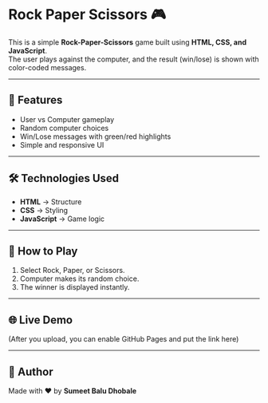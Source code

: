# Rock Paper Scissors 🎮

This is a simple **Rock-Paper-Scissors** game built using **HTML, CSS, and JavaScript**.  
The user plays against the computer, and the result (win/lose) is shown with color-coded messages.

---

## 🚀 Features
- User vs Computer gameplay
- Random computer choices
- Win/Lose messages with green/red highlights
- Simple and responsive UI

---

## 🛠️ Technologies Used
- **HTML** → Structure
- **CSS** → Styling
- **JavaScript** → Game logic

---

## 🎯 How to Play
1. Select Rock, Paper, or Scissors.
2. Computer makes its random choice.
3. The winner is displayed instantly.

---

## 🌐 Live Demo
(After you upload, you can enable GitHub Pages and put the link here)

---

## 📌 Author
Made with ❤️ by **Sumeet Balu Dhobale**
